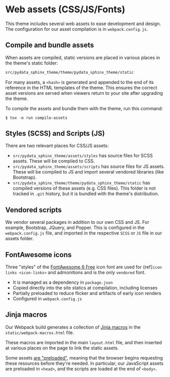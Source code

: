 # Web assets (CSS/JS/Fonts)

This theme includes several web assets to ease development and design.
The configuration for our asset compilation is in `webpack.config.js`.

## Compile and bundle assets

When assets are compiled, static versions are placed in various places in the theme's static folder:

```sh
src/pydata_sphinx_theme/theme/pydata_sphinx_theme/static
```

For many assets, a `<hash>` is generated and appended to the end of its reference in the HTML templates of the theme.
This ensures the correct asset versions are served when viewers return to your
site after upgrading the theme.

To compile the assets and bundle them with the theme, run this command:

```console
$ tox -e run compile-assets
```

## Styles (SCSS) and Scripts (JS)

There are two relevant places for CSS/JS assets:

- `src/pydata_sphinx_theme/assets/styles` has source files for SCSS assets. These will be compiled to CSS.
- `src/pydata_sphinx_theme/assets/scripts` has source files for JS assets. These will be compiled to JS and import several vendored libraries (like Bootstrap).
- `src/pydata_sphinx_theme/theme/pydata_sphinx_theme/static` has compiled versions of these assets (e.g. CSS files). This folder is not tracked in `.git` history, but it is bundled with the theme's distribution.

## Vendored scripts

We vendor several packages in addition to our own CSS and JS.
For example, Bootstrap, JQuery, and Popper.
This is configured in the `webpack.config.js` file, and imported in the respective `SCSS` or `JS` file in our assets folder.

## FontAwesome icons

Three "styles" of the [FontAwesome 6 Free](https://fontawesome.com/icons?m=free)
icon font are used for {ref}`icon links <icon-links>` and admonitions and is
the only `vendored` font.

- It is managed as a dependency in `package.json`
- Copied directly into the site statics at compilation, including licenses
- Partially preloaded to reduce flicker and artifacts of early icon renders
- Configured in `webpack.config.js`

## Jinja macros

Our Webpack build generates a collection of [Jinja macros](https://jinja.palletsprojects.com/en/stable/templates/) in the `static/webpack-macros.html` file.

These macros are imported in the main `layout.html` file, and then inserted at various places on the page to link the static assets.

Some assets [are "preloaded"](https://developer.mozilla.org/en-US/docs/Web/HTML/Reference/Attributes/rel/preload), meaning that the browser begins requesting these resources before they're needed.
In particular, our JavaScript assets are preloaded in `<head>`, and the scripts are loaded at the end of `<body>`.
